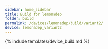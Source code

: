 ```yaml
---
sidebar: home_sidebar
title: Build for lemonadep
folder: build
permalink: /devices/lemonadep/build/variant2/
device: lemonadep_variant2
---
```

{% include templates/device_build.md %}
